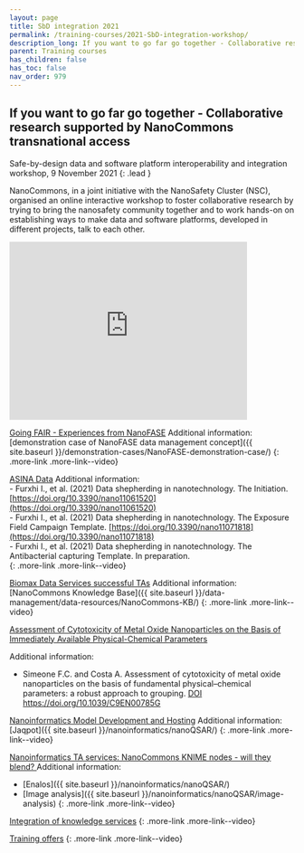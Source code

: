 ```yaml
---
layout: page
title: SbD integration 2021
permalink: /training-courses/2021-SbD-integration-workshop/
description_long: If you want to go far go together - Collaborative research supported by NanoCommons transnational access
parent: Training courses
has_children: false
has_toc: false
nav_order: 979
---
```


## If you want to go far go together - Collaborative research supported by NanoCommons transnational access
Safe-by-design data and software platform interoperability and integration workshop, 9 November 2021
{: .lead }

NanoCommons, in a joint initiative with the NanoSafety Cluster (NSC), organised an online interactive workshop to foster collaborative research by trying to bring the nanosafety community together and to work hands-on on establishing ways to make data and software platforms, developed in different projects, talk to each other.

<iframe width="420" height="315" src="https://www.youtube.com/embed/4FYqNR2Fv28" frameborder="0" allowfullscreen="allowfullscreen">&nbsp;</iframe>

[Going FAIR - Experiences from NanoFASE](https://www.youtube.com/watch?v=tJDXCDRql3g)
Additional information: [demonstration case of NanoFASE data management concept]({{ site.baseurl }}/demonstration-cases/NanoFASE-demonstration-case/)
{: .more-link .more-link--video}

[ASINA Data](https://www.youtube.com/watch?v=Pf7Ot27j_jk)
Additional information:<br>
    - Furxhi I., et al. (2021) Data shepherding in nanotechnology. The Initiation. [https://doi.org/10.3390/nano11061520](https://doi.org/10.3390/nano11061520)<br>
    - Furxhi I., et al. (2021) Data shepherding in nanotechnology. The Exposure Field Campaign Template. [https://doi.org/10.3390/nano11071818](https://doi.org/10.3390/nano11071818)<br>
    - Furxhi I., et al. (2021) Data shepherding in nanotechnology. The Antibacterial capturing Template. In preparation.<br>
{: .more-link .more-link--video}

[Biomax Data Services successful TAs](https://www.youtube.com/watch?v=sSXFG2B1k9Q)
Additional information: [NanoCommons Knowledge Base]({{ site.baseurl }}/data-management/data-resources/NanoCommons-KB/)
{: .more-link .more-link--video}

<div class="more-link more-link--video">
<a href="https://www.youtube.com/watch?v=slR-5CCDiTs">Assessment of Cytotoxicity of Metal Oxide Nanoparticles on the Basis of Immediately Available Physical-Chemical Parameters</a>
<p>Additional information:</p>
<ul>
<li>Simeone F.C. and Costa A. Assessment of cytotoxicity of metal oxide nanoparticles on the basis of fundamental physical–chemical parameters: a robust approach to grouping. <a href="https://doi.org/10.1039/C9EN00785G">DOI	https://doi.org/10.1039/C9EN00785G</a></li></ul>
</div>

<!-- [Assessment of Cytotoxicity of Metal Oxide Nanoparticles on the Basis of Immediately Available Physical-Chemical Parameters](https://www.youtube.com/watch?v=slR-5CCDiTs)
Additional information:<br>
- Simeone F.C. and Costa A. Assessment of cytotoxicity of metal oxide nanoparticles on the basis of fundamental physical–chemical parameters: a robust approach to grouping. [https://doi.org/10.1039/C9EN00785G](DOI	https://doi.org/10.1039/C9EN00785G)
{: .more-link .more-link--video } -->


[Nanoinformatics Model Development and Hosting](https://www.youtube.com/watch?v=tlsF4sLG3mE)
Additional information: [Jaqpot]({{ site.baseurl }}/nanoinformatics/nanoQSAR/)
{: .more-link .more-link--video}

[Nanoinformatics TA services: NanoCommons KNIME nodes - will they blend? ](https://www.youtube.com/watch?v=xhhjEJSfGgc)
Additional information:<br>
- [Enalos]({{ site.baseurl }}/nanoinformatics/nanoQSAR/)<br>
- [Image analysis]({{ site.baseurl }}/nanoinformatics/nanoQSAR/image-analysis)
{: .more-link .more-link--video}

[Integration of knowledge services](https://www.youtube.com/watch?v=RqAV-CUy48w)
{: .more-link .more-link--video}

[Training offers](https://www.youtube.com/watch?v=f3HhitaqYyQ)
{: .more-link .more-link--video}
